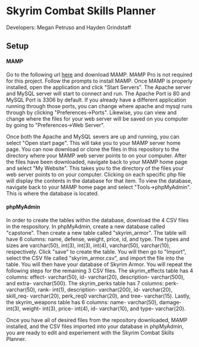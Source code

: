 # Skyrim Combat Skills Planner
Developers: Megan Petruso and Hayden Grindstaff


## Setup
#### MAMP
Go to the following url [here](https://www.mamp.info/en/) and download MAMP. MAMP Pro is not required for this project. Follow the prompts to install MAMP. Once MAMP is properly installed, open the application and click "Start Servers". The Apache server and MySQL server will start to connect and run. The Apache Port is 80 and MySQL Port is 3306 by default. If you already have a different application running through those ports, you can change where apache and mysql runs through by clicking "Preferences->Ports". Likewise, you can view and change where the files for your web server will be saved on you computer by going to "Preferences->Web Server".

Once both the Apache and MySQL severs are up and running, you can select "Open start page". This will take you to your MAMP server home page. You can now download or clone the files in this repository to the directory where your MAMP web server points to on your computer. After the files have been downloaded, navigate back to your MAMP home page and select "My Website". This takes you to the directory of the files your web server points to on your computer. Clicking on each specific php file will display the contents in the database for that item. To view the database, navigate back to your MAMP home page and select "Tools->phpMyAdmin". This is where the database is located.


#### phpMyAdmin
In order to create the tables within the database, download the 4 CSV files in the respository. In phpMyAdmin, create a new database called "capstone". Then create a new table called "skyrim_armor". The table will have 6 columns: name, defense, weight, price, id, and type. The types and sizes are varchar(50), int(3), int(3), int(4), varchar(50), varchar(10), respectively. Click "save" to create the table. You will then go to "Import", select the CSV file called "skyrim_armor.csv", and import the file into the table. You will then have your database of Skyrim Armor. You will repeat the following steps for the remaining 3 CSV files. The skyrim_effects table has 4 columns: effect- varchar(50), id- varchar(20), description- varchar(500), and extra- varchar(500). The skyrim_perks table has 7 columns: perk- varchar(50), rank- int(1), description- varchar(200), id- varchar(20), skill_req- varchar(20), perk_req0 varchar(20), and tree- varchar(15). Lastly, the skyrim_weapons table has 6 columns: name- varchar(50), damage- int(3), weight- int(3), price- int(4), id- varchar(10), and type- varchar(20).

Once you have all of desired files from the repository downloaded, MAMP installed, and the CSV files imported into your database in phpMyAdmin, you are ready to edit and experiement with the Skyrim Combat Skills Planner.

